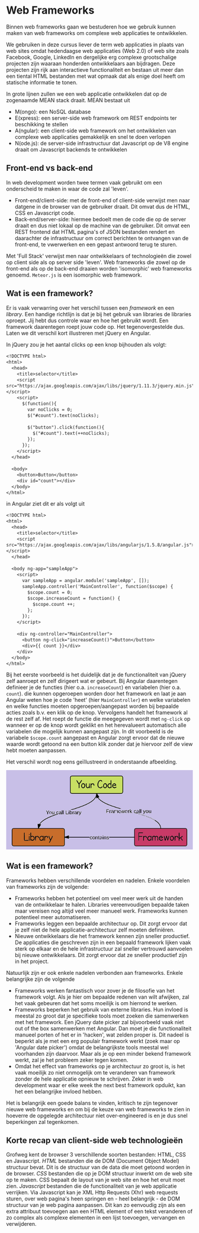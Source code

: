 # Web Frameworks

Binnen web frameworks gaan we bestuderen hoe we gebruik kunnen maken van web frameworks om complexe web applicaties te ontwikkelen.

We gebruiken in deze cursus liever de term web applicaties in plaats van web sites omdat hedendaagse web applicaties (Web 2.0) of web site zoals Facebook, Google, LinkedIn en dergelijke erg complexe grootschalige projecten zijn waaraan honderden ontwikkelaars aan bijdragen. Deze projecten zijn rijk aan interactieve functionaliteit en bestaan uit meer dan een tiental HTML bestanden met wat opmaak dat als enige doel heeft om statische informatie te tonen.

In grote lijnen zullen we een web applicatie ontwikkelen dat op de zogenaamde MEAN stack draait. MEAN bestaat uit

* M(ongo): een NoSQL database
* E(xpress): een server-side web framework om REST endpoints ter beschikking te stellen
* A(ngular): een client-side web framework om het ontwikkelen van complexe web applicaties gemakkelijk en snel te doen verlopen
* N(ode.js): de server-side infrastructuur dat Javascript op de V8 engine draait om Javascript backends te ontwikkelen

## Front-end vs back-end

In web development worden twee termen vaak gebruikt om een onderscheid te maken in waar de code zal 'leven'.

* Front-end/client-side: met de front-end of client-side verwijst men naar datgene in de browser van de gebruiker draait. Dit omvat dus de HTML, CSS en Javascript code.
* Back-end/server-side: hiermee bedoelt men de code die op de server draait en dus niet lokaal op de machine van de gebruiker. Dit omvat een REST frontend dat HTML pagina's of JSON bestanden rendert en daarachter de infrastructuur om correct berichten te ontvangen van de front-end, te vwerwerken en een gepast antwoord terug te sturen.

Met 'Full Stack' verwijst men naar ontwikkelaars of technologieën die zowel op client side als op server side 'leven'. Web frameworks die zowel op de front-end als op de back-end draaien worden 'isomorphic' web frameworks genoemd. `Meteor.js` is een isomorphic web framework.

## Wat is een framework?

Er is vaak verwarring over het verschil tussen een *framework* en een *library*. Een handige richtlijn is dat je bij het gebruik van libraries de libraries oproept. Jij hebt dus controle waar en hoe het gebruikt wordt. Een framework daarentegen roept jouw code op. Het tegenovergestelde dus. Laten we dit verschil kort illustreren met jQuery en Angular. 

In jQuery zou je het aantal clicks op een knop bijhouden als volgt:

```
<!DOCTYPE html>
<html>
  <head>
    <title>selector</title>
    <script src="https://ajax.googleapis.com/ajax/libs/jquery/1.11.3/jquery.min.js"></script>
    <script>
      $(function(){
        var noClicks = 0;
        $("#count").text(noClicks);

        $("button").click(function(){
          $("#count").text(++noClicks);
        });
      });
    </script>
  </head>

  <body>
    <button>Button</button>
    <div id="count"></div>
  </body>
</html>
```

in Angular ziet dit er als volgt uit

```
<!DOCTYPE html>
<html>
  <head>
    <title>selector</title>
    <script src="https://ajax.googleapis.com/ajax/libs/angularjs/1.5.8/angular.js"></script>
  </head>

  <body ng-app="sampleApp">
    <script>
      var sampleApp = angular.module('sampleApp', []);
      sampleApp.controller('MainController', function($scope) {
        $scope.count = 0;
        $scope.increaseCount = function() {
          $scope.count ++;
        };
      });
    </script>

    <div ng-controller="MainController">
      <button ng-click="increaseCount()">Button</button>
      <div>{{ count }}</div>
    </div>
  </body>
</html>
```

Bij het eerste voorbeeld is het duidelijk dat je de functionaliteit van jQuery zelf aanroept en zelf dirigeert wat er gebeurt. Bij Angular daarentegen definieer je de functies (hier o.a. `increaseCount`) en variabelen (hier o.a. `count`). die kunnen opgeroepen worden door het framework en laat je aan Angular weten hoe je code 'heet' (hier `MainController`) en welke variabelen en welke functies moeten opgeroepen/aangepast worden bij bepaalde acties zoals b.v. een klik op de knop. Vervolgens handelt het framework al de rest zelf af. Het roept de functie die meegegeven wordt met `ng-click` op wanneer er op de knop wordt geklikt en het herevalueert automatisch alle variabelen die mogelijk kunnen aangepast zijn. In dit voorbeeld is de variabele `$scope.count` aangepast en Angular zorgt ervoor dat de nieuwe waarde wordt getoond na een button klik zonder dat je hiervoor zelf de view hebt moeten aanpassen.

Het verschil wordt nog eens geïllustreerd in onderstaande afbeelding.

![framework v.s. library](frameworkvslibrary.png)

## Wat is een framework?

Frameworks hebben verschillende voordelen en nadelen. Enkele voordelen van frameworks zijn de volgende:

* Frameworks hebben het potentieel om veel meer werk uit de handen van de ontwikkelaar te halen. Libraries vereenvoudigen bepaalde taken maar vereisen nog altijd veel meer manueel werk. Frameworks kunnen potentieel meer automatiseren.
* Frameworks leggen een bepaalde architectuur op. Dit zorgt ervoor dat je zelf niet de hele applicatie-architectuur zelf moeten definiëren.
* Nieuwe ontwikkelaars die het framework kennen zijn sneller productief. De applicaties die geschreven zijn in een bepaald framework lijken vaak sterk op elkaar en de hele infrastructuur zal sneller vertrouwd aanvoelen bij nieuwe ontwikkelaars. Dit zorgt ervoor dat ze sneller productief zijn in het project.

Natuurlijk zijn er ook enkele nadelen verbonden aan frameworks. Enkele belangrijke zijn de volgende

* Frameworks werken fantastisch voor zover je de filosofie van het framework volgt. Als je hier om bepaalde redenen van wilt afwijken, zal het vaak gebeuren dat het soms moeilijk is om hierrond te werken.
* Frameworks beperken het gebruik van externe libraries. Hun invloed is meestal zo groot dat je specifieke tools moet zoeken die samenwerken met het framework. Een jQuery date picker zal bijvoorbeeld vaak niet out of the box samenwerken met Angular. Dan moet je die functionaliteit manueel porten of het er in 'hacken', wat zelden proper is. Dit nadeel is beperkt als je met een erg populair framework werkt (zoek maar op 'Angular date picker') omdat de belangrijkste tools meestal wel voorhanden zijn daarvoor. Maar als je op een minder bekend framework werkt, zal je het probleem zeker tegen komen.
* Omdat het effect van frameworks op je architectuur zo groot is, is het vaak moeilijk zo niet onmogelijk om te veranderen van framework zonder de hele applicatie opnieuw te schrijven. Zeker in web development waar er elke week the next best framework opduikt, kan het een belangrijke invloed hebben.

Het is belangrijk een goede balans te vinden, kritisch te zijn tegenover nieuwe web frameworks en om bij de keuze van web frameworks te zien in hoeverre de opgelegde architectuur niet over-engineered is en je dus snel beperkingen zal tegenkomen.

## Korte recap van client-side web technologieën

Grofweg kent de browser 3 verschillende soorten bestanden: HTML, CSS en Javascript. *HTML* bestanden die de DOM (Document Object Model) structuur bevat. Dit is de structuur van de data die moet getoond worden in de browser. *CSS* bestanden die op je DOM structuur inwerkt om de web site op te maken. CSS bepaalt de layout van je web site en hoe het eruit moet zien. *Javascript* bestanden die de functionaliteit van je web applicatie verrijken. Via Javascript kan je XML Http Requests (Xhr) web requests sturen, over web pagina's heen springen en - heel belangrijk - de DOM structuur van je web pagina aanpassen. Dit kan zo eenvoudig zijn als een extra attribuut toevoegen aan een HTML element of een tekst veranderen of zo complex als complexe elementen in een lijst toevoegen, vervangen en verwijderen.
